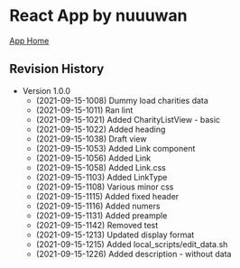 # React App by nuuuwan

[App Home](https://nuuuwan.github.io/dhaana)

## Revision History

* Version 1.0.0
  *  (2021-09-15-1008) Dummy load charities data
  *  (2021-09-15-1011) Ran lint
  *  (2021-09-15-1021) Added CharityListView - basic
  *  (2021-09-15-1022) Added heading
  *  (2021-09-15-1038) Draft view
  *  (2021-09-15-1053) Added Link component
  *  (2021-09-15-1056) Added Link
  *  (2021-09-15-1058) Added Link.css
  *  (2021-09-15-1103) Added LinkType
  *  (2021-09-15-1108) Various minor css
  *  (2021-09-15-1115) Added fixed header
  *  (2021-09-15-1116) Added numers
  *  (2021-09-15-1131) Added preample
  *  (2021-09-15-1142) Removed test
  *  (2021-09-15-1213) Updated display format
  *  (2021-09-15-1215) Added local_scripts/edit_data.sh
  *  (2021-09-15-1226) Added description - without data
